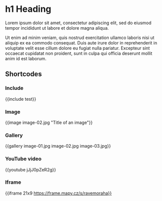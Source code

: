# h1 Heading

Lorem ipsum dolor sit amet, consectetur adipiscing elit, sed do eiusmod tempor incididunt ut labore et dolore magna aliqua.

Ut enim ad minim veniam, quis nostrud exercitation ullamco laboris nisi ut aliquip ex ea commodo consequat. Duis aute irure dolor in reprehenderit in voluptate velit esse cillum dolore eu fugiat nulla pariatur. Excepteur sint occaecat cupidatat non proident, sunt in culpa qui officia deserunt mollit anim id est laborum.

## Shortcodes

### Include

{{include test}}

### Image

{{image image-02.jpg "Title of an image"}}

### Gallery

{{gallery image-01.jpg image-02.jpg image-03.jpg}}

### YouTube video

{{youtube jJjJ0pZeR2g}}

### Iframe

{{iframe 21x9 https://frame.mapy.cz/s/ravemoraha}}

